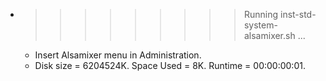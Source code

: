 * >>>>>>>>> Running inst-std-system-alsamixer.sh ...
  * Insert Alsamixer menu in Administration.
  * Disk size = 6204524K. Space Used = 8K. Runtime = 00:00:00:01.
